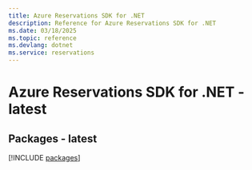 ```yaml
---
title: Azure Reservations SDK for .NET
description: Reference for Azure Reservations SDK for .NET
ms.date: 03/18/2025
ms.topic: reference
ms.devlang: dotnet
ms.service: reservations
---
```

# Azure Reservations SDK for .NET - latest
## Packages - latest
[!INCLUDE [packages](reservations-index.md)]